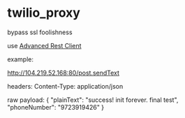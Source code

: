# twilio_proxy
bypass ssl foolishness

use [Advanced Rest Client](https://chrome.google.com/webstore/detail/advanced-rest-client/hgmloofddffdnphfgcellkdfbfbjeloo?hl=en-US)

example:

http://104.219.52.168:80/post.sendText


headers:
Content-Type: application/json

raw payload:
{
	"plainText": "success! init forever. final test",
	"phoneNumber": "9723919426"
}